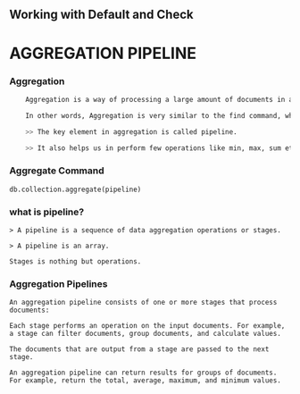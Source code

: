 ## Working with Default and Check
# AGGREGATION PIPELINE

### Aggregation
```bash
    Aggregation is a way of processing a large amount of documents in a collection by means of passing them through different stages.

    In other words, Aggregation is very similar to the find command, where you provide the criteria for your query in form of JSON documents.

    >> The key element in aggregation is called pipeline.

    >> It also helps us in perform few operations like min, max, sum etc.

```


### Aggregate Command
    db.collection.aggregate(pipeline)


### what is pipeline?
    > A pipeline is a sequence of data aggregation operations or stages.

    > A pipeline is an array.

    Stages is nothing but operations.


### Aggregation Pipelines
```
An aggregation pipeline consists of one or more stages that process documents:

Each stage performs an operation on the input documents. For example, a stage can filter documents, group documents, and calculate values.

The documents that are output from a stage are passed to the next stage.

An aggregation pipeline can return results for groups of documents. For example, return the total, average, maximum, and minimum values.

```
